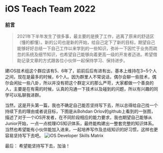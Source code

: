 # iOS Teach Team 2022

### 前言

> 2021年下半年发生了很多事，最主要的是换了工作，逃离了原来的舒适区（懂的都懂）。新的公司也是新的开始，给自己定下了新的目标，期望自己能够好好总结一下自己工作以来学到的一些知识，弥补一下因忙于业务而疏忽的系统及细节知识，也希望自己能够向着更高一级的开发者迈进。希望借助记录文章的方式跟各位小伙伴一起保持学习、保持进步。

建iOS技术组这个群应该有5、6年了，前前后后有进有出，基本上维持在3~5个人之间，现在是最多的时候，6个人。因为群里人不常说话，偶尔会聊一些技术，偶尔会闲扯一些八卦，所以并没有把这个群定义的那么严苛，大家都做一个善良的人，主要是在有需的时候，认真的沟通一下技术以及碰到的问题，所以有兴趣的同学可以私聊我进群。

当然，这是开头第一篇，我也不确定自己能否坚持写下去，所以总得给自己找一个持续下去的理由或者说目标，下图是从Bohdan Orlov的github上看到的一张图，描述了对于一个iOS开发者，在不同阶段相应的能力要求，我也期望自己能够从Junior开始，一点一点梳理iOS知识体系，最终能构建出一整套完整的知识体系。当然也希望能有小伙伴能加入进来，一起培养写作及总结知识的好习惯，这样也更容易坚持写下去吧。
![iOS Developer Skills Matrix](/resource/iOSTechTeam_00/iOS-RoadMap.png)

最后：
希望能坚持写下去，加油！